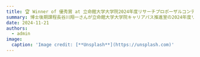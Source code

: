 ```yaml
---
title: 🏆 Winner of 優秀賞 at 立命館大学大学院2024年度リサーチプロポーザルコンテスト
summary: 博士後期課程長谷川翔一さんが立命館大学大学院キャリアパス推進室の2024年度リサーチプロポーザルコンテストで優秀賞を受賞しました．
date: 2024-11-21
authors:
  - admin
image:
  caption: 'Image credit: [**Unsplash**](https://unsplash.com)'
---
```


